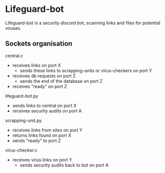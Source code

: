 # Lifeguard-bot
Lifeguard-bot is a security discord bot, scanning links and files for potential viruses.

## Sockets organisation

central.c
- receives links on port X
    - sends these links to scrapping-units or virus-checkers on port Y
- receives db requests on port Z
    - sends the end of the database on port Z
- receives "ready" on port Z

lifeguard-bot.py
- sends links to central on port X
- receives security audits on port A

scrapping-unit.py
- receives links from sites on port Y
- returns links found on port X
- sends "ready" to port Z

virus-checker.c
- receives virus links on port Y
    - sends security audits back to bot on port A